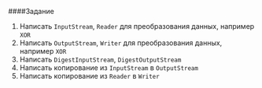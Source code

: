 ####Задание

1. Написать `InputStream`, `Reader` для преобразования данных, например `XOR`
2. Написать `OutputStream`, `Writer` для преобразования данных, например `XOR`
3. Написать `DigestInputStream`, `DigestOutputStream`
4. Написать копирование из `InputStream` в `OutputStream`
5. Написать копирование из `Reader` в `Writer`